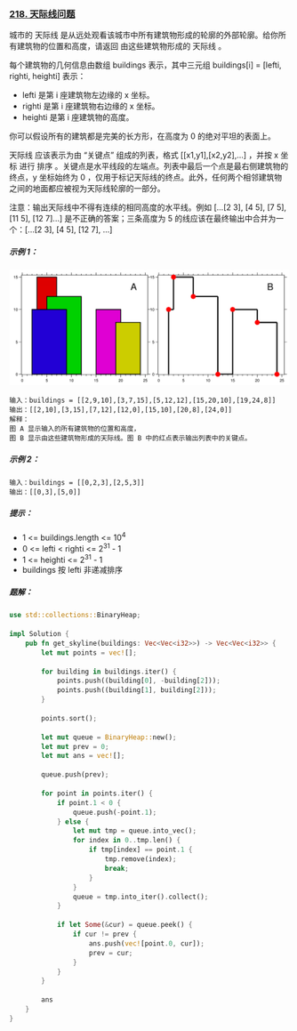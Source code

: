 ### [218. 天际线问题](https://leetcode.cn/problems/the-skyline-problem/)
城市的 天际线 是从远处观看该城市中所有建筑物形成的轮廓的外部轮廓。给你所有建筑物的位置和高度，请返回 由这些建筑物形成的 天际线 。

每个建筑物的几何信息由数组 buildings 表示，其中三元组 buildings[i] = [lefti, righti, heighti] 表示：

- lefti 是第 i 座建筑物左边缘的 x 坐标。
- righti 是第 i 座建筑物右边缘的 x 坐标。
- heighti 是第 i 座建筑物的高度。

你可以假设所有的建筑都是完美的长方形，在高度为 0 的绝对平坦的表面上。

天际线 应该表示为由 “关键点” 组成的列表，格式 [[x1,y1],[x2,y2],...] ，并按 x 坐标 进行 排序 。关键点是水平线段的左端点。列表中最后一个点是最右侧建筑物的终点，y 坐标始终为 0 ，仅用于标记天际线的终点。此外，任何两个相邻建筑物之间的地面都应被视为天际线轮廓的一部分。

注意：输出天际线中不得有连续的相同高度的水平线。例如 [...[2 3], [4 5], [7 5], [11 5], [12 7]...] 是不正确的答案；三条高度为 5 的线应该在最终输出中合并为一个：[...[2 3], [4 5], [12 7], ...]



##### 示例 1：
![img.png](img.png)
```
输入：buildings = [[2,9,10],[3,7,15],[5,12,12],[15,20,10],[19,24,8]]
输出：[[2,10],[3,15],[7,12],[12,0],[15,10],[20,8],[24,0]]
解释：
图 A 显示输入的所有建筑物的位置和高度，
图 B 显示由这些建筑物形成的天际线。图 B 中的红点表示输出列表中的关键点。
```

##### 示例 2：
```
输入：buildings = [[0,2,3],[2,5,3]]
输出：[[0,3],[5,0]]
```

##### 提示：
- 1 <= buildings.length <= 10<sup>4</sup>
- 0 <= lefti < righti <= 2<sup>31</sup> - 1
- 1 <= heighti <= 2<sup>31</sup> - 1
- buildings 按 lefti 非递减排序

##### 题解：
```rust
use std::collections::BinaryHeap;

impl Solution {
    pub fn get_skyline(buildings: Vec<Vec<i32>>) -> Vec<Vec<i32>> {
        let mut points = vec![];

        for building in buildings.iter() {
            points.push((building[0], -building[2]));
            points.push((building[1], building[2]));
        }

        points.sort();

        let mut queue = BinaryHeap::new();
        let mut prev = 0;
        let mut ans = vec![];

        queue.push(prev);

        for point in points.iter() {
            if point.1 < 0 {
                queue.push(-point.1);
            } else {
                let mut tmp = queue.into_vec();
                for index in 0..tmp.len() {
                    if tmp[index] == point.1 {
                        tmp.remove(index);
                        break;
                    }
                }
                queue = tmp.into_iter().collect();
            }

            if let Some(&cur) = queue.peek() {
                if cur != prev {
                    ans.push(vec![point.0, cur]);
                    prev = cur;
                }
            }
        }

        ans
    }
}
```
